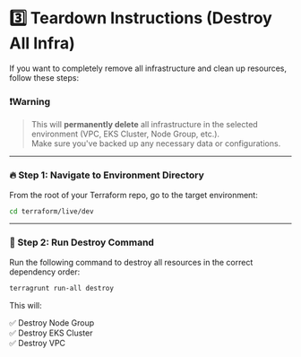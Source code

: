 # 3️⃣ Teardown Instructions (Destroy All Infra)

If you want to completely remove all infrastructure and clean up resources, follow these steps:

### ❗️Warning

> This will **permanently delete** all infrastructure in the selected environment (VPC, EKS Cluster, Node Group, etc.).  
> Make sure you've backed up any necessary data or configurations.

---

### 🔥 Step 1: Navigate to Environment Directory

From the root of your Terraform repo, go to the target environment:

```bash
cd terraform/live/dev
```

---

### 🧨 Step 2: Run Destroy Command

Run the following command to destroy all resources in the correct dependency order:

```bash
terragrunt run-all destroy
```

This will:

✅ Destroy Node Group  
✅ Destroy EKS Cluster  
✅ Destroy VPC  
